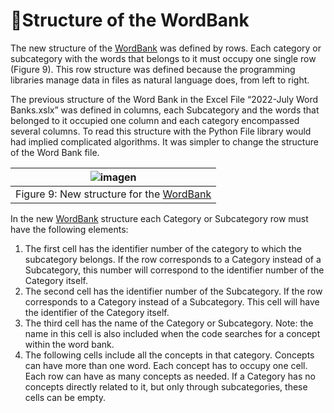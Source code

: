 # :bridge_at_night:Structure of the WordBank

The new structure of the [WordBank](https://github.com/RMejiaE/EM-Cmap-Scoring-Tool/blob/main/Phase_2/WordBank.csv) was defined by rows. Each category or subcategory with the words that belongs to it must occupy one single row (Figure 9). This row structure was defined because the programming libraries manage data in files as natural language does, from left to right. 

The previous structure of the Word Bank in the Excel File “2022-July Word Banks.xslx” was defined in columns, each Subcategory and the words that belonged to it occupied one column and each category encompassed several columns. To read this structure with the Python File library would had implied complicated algorithms. It was simpler to change the structure of the Word Bank file.

| ![imagen](https://user-images.githubusercontent.com/78668372/231847521-a5610fa5-086c-4dc7-b747-6f6cd5564cad.png) |
| :-: |
| Figure 9: New structure for the [WordBank](https://github.com/RMejiaE/EM-Cmap-Scoring-Tool/blob/main/Phase_2/WordBank.csv) |

In the new [WordBank](https://github.com/RMejiaE/EM-Cmap-Scoring-Tool/blob/main/Phase_2/WordBank.csv) structure each Category or Subcategory row must have the following elements:
1.	The first cell has the identifier number of the category to which the subcategory belongs. If the row corresponds to a Category instead of a Subcategory, this number will correspond to the identifier number of the Category itself.
2.	The second cell has the identifier number of the Subcategory. If the row corresponds to a Category instead of a Subcategory. This cell will have the identifier of the Category itself. 
3.	The third cell has the name of the Category or Subcategory. Note: the name in this cell is also included when the code searches for a concept within the word bank.
4.	The following cells include all the concepts in that category. Concepts can have more than one word. Each concept has to occupy one cell. Each row can have as many concepts as needed.  If a Category has no concepts directly related to it, but only through subcategories, these cells can be empty.  
